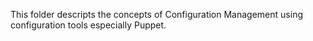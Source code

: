 This folder descripts the concepts of Configuration Management using configuration tools especially Puppet.